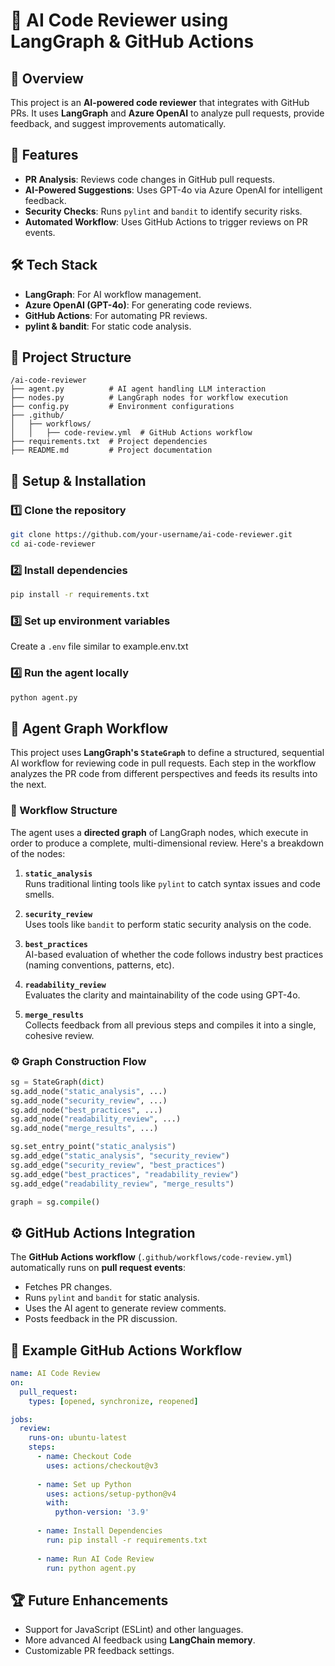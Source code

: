 # 🚀 AI Code Reviewer using LangGraph & GitHub Actions

## 📌 Overview
This project is an **AI-powered code reviewer** that integrates with GitHub PRs. It uses **LangGraph** and **Azure OpenAI** to analyze pull requests, provide feedback, and suggest improvements automatically.

## 🎯 Features
- **PR Analysis**: Reviews code changes in GitHub pull requests.
- **AI-Powered Suggestions**: Uses GPT-4o via Azure OpenAI for intelligent feedback.
- **Security Checks**: Runs `pylint` and `bandit` to identify security risks.
- **Automated Workflow**: Uses GitHub Actions to trigger reviews on PR events.

## 🛠️ Tech Stack
- **LangGraph**: For AI workflow management.
- **Azure OpenAI (GPT-4o)**: For generating code reviews.
- **GitHub Actions**: For automating PR reviews.
- **pylint & bandit**: For static code analysis.

## 📂 Project Structure
```
/ai-code-reviewer
├── agent.py          # AI agent handling LLM interaction
├── nodes.py          # LangGraph nodes for workflow execution
├── config.py         # Environment configurations
├── .github/
│   ├── workflows/
│   │   ├── code-review.yml  # GitHub Actions workflow
├── requirements.txt  # Project dependencies
├── README.md         # Project documentation
```

## 🚀 Setup & Installation
### 1️⃣ Clone the repository
```sh
git clone https://github.com/your-username/ai-code-reviewer.git
cd ai-code-reviewer
```

### 2️⃣ Install dependencies
```sh
pip install -r requirements.txt
```

### 3️⃣ Set up environment variables
Create a `.env` file similar to example.env.txt

### 4️⃣ Run the agent locally
```sh
python agent.py
```

## 🧠 Agent Graph Workflow

This project uses **LangGraph's `StateGraph`** to define a structured, sequential AI workflow for reviewing code in pull requests. Each step in the workflow analyzes the PR code from different perspectives and feeds its results into the next.

### 🔗 Workflow Structure

The agent uses a **directed graph** of LangGraph nodes, which execute in order to produce a complete, multi-dimensional review. Here's a breakdown of the nodes:

1. **`static_analysis`**  
   Runs traditional linting tools like `pylint` to catch syntax issues and code smells.

2. **`security_review`**  
   Uses tools like `bandit` to perform static security analysis on the code.

3. **`best_practices`**  
   AI-based evaluation of whether the code follows industry best practices (naming conventions, patterns, etc).

4. **`readability_review`**  
   Evaluates the clarity and maintainability of the code using GPT-4o.

5. **`merge_results`**  
   Collects feedback from all previous steps and compiles it into a single, cohesive review.

### ⚙️ Graph Construction Flow

```python
sg = StateGraph(dict)
sg.add_node("static_analysis", ...)
sg.add_node("security_review", ...)
sg.add_node("best_practices", ...)
sg.add_node("readability_review", ...)
sg.add_node("merge_results", ...)

sg.set_entry_point("static_analysis")
sg.add_edge("static_analysis", "security_review")
sg.add_edge("security_review", "best_practices")
sg.add_edge("best_practices", "readability_review")
sg.add_edge("readability_review", "merge_results")

graph = sg.compile()
```

## ⚙️ GitHub Actions Integration
The **GitHub Actions workflow** (`.github/workflows/code-review.yml`) automatically runs on **pull request events**:
- Fetches PR changes.
- Runs `pylint` and `bandit` for static analysis.
- Uses the AI agent to generate review comments.
- Posts feedback in the PR discussion.

## 📜 Example GitHub Actions Workflow
```yaml
name: AI Code Review
on:
  pull_request:
    types: [opened, synchronize, reopened]

jobs:
  review:
    runs-on: ubuntu-latest
    steps:
      - name: Checkout Code
        uses: actions/checkout@v3
      
      - name: Set up Python
        uses: actions/setup-python@v4
        with:
          python-version: '3.9'
      
      - name: Install Dependencies
        run: pip install -r requirements.txt
      
      - name: Run AI Code Review
        run: python agent.py
```

## 🏆 Future Enhancements
- Support for JavaScript (ESLint) and other languages.
- More advanced AI feedback using **LangChain memory**.
- Customizable PR feedback settings.

